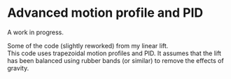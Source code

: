 Advanced motion profile and PID
===============================

A work in progress.

Some of the code (slightly reworked) from my linear lift.  
This code uses trapezoidal motion profiles and PID.  It assumes that the lift has been balanced using
rubber bands (or similar) to remove the effects of gravity.
